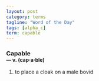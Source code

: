 ```yaml
---
layout: post
category: terms
tagline: "Word of the Day"
tags: [alpha_c]
term: capable
---
```


<h3>Capable<br/> <small>&mdash; v. (cap<span>&middot;</span>a<span>&middot;</span>ble)</small></h3>
<p><ol>
<li>to place a cloak on a male bovid</li>
</ol></p>
